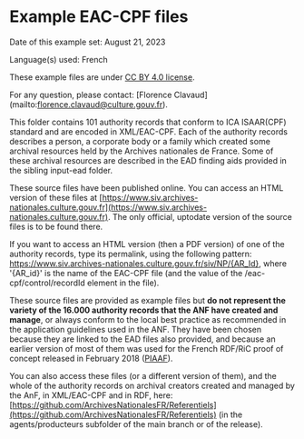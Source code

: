 # Example EAC-CPF files

Date of this example set: August 21, 2023

Language(s) used: French

These example files are under [CC BY 4.0 license](https://creativecommons.org/licenses/by/4.0/).

For any question, please contact: [Florence Clavaud] (mailto:florence.clavaud@culture.gouv.fr).

This folder contains 101 authority records that conform to ICA ISAAR(CPF) standard and are encoded in XML/EAC-CPF. Each of the authority records describes a person, a corporate body or a family which created some archival resources held by the Archives nationales de France. Some of these archival resources are described in the EAD finding aids provided in the sibling input-ead folder.

These source files have been published online. You can access an HTML version of these files at [https://www.siv.archives-nationales.culture.gouv.fr](https://www.siv.archives-nationales.culture.gouv.fr). The only official, uptodate version of the source files is to be found there.

If you want to access an HTML version (then a PDF version) of one of the authority records, type its permalink, using the following pattern: https://www.siv.archives-nationales.culture.gouv.fr/siv/NP/{AR_Id}, where '{AR_id}' is the name of the EAC-CPF file (and the value of the /eac-cpf/control/recordId element in the file).

These source files are provided as example files but __do not represent the variety of the 16.000 authority records that the ANF have created and manage__, or always conform to the local best practice as recommended in the application guidelines used in the ANF. They have been chosen because they are linked to the EAD files also provided, and because an earlier version of most of them was used for the French RDF/RiC proof of concept released in February 2018 ([PIAAF](https://piaaf.demo.logilab.fr)).

You can also access these files (or a different version of them), and the whole of the authority records on archival creators created and managed by the AnF, in XML/EAC-CPF and in RDF, here: [https://github.com/ArchivesNationalesFR/Referentiels](https://github.com/ArchivesNationalesFR/Referentiels) (in the agents/producteurs subfolder of the main branch or of the release).
